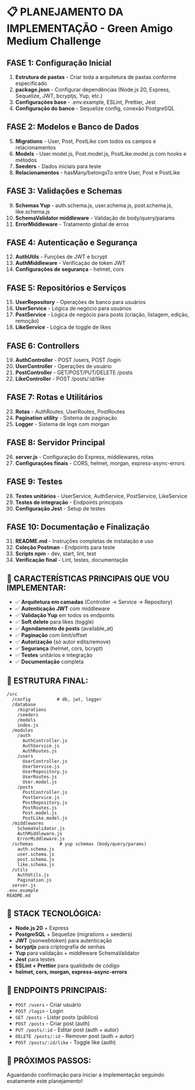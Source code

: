 # 📋 PLANEJAMENTO DA IMPLEMENTAÇÃO - Green Amigo Medium Challenge

## **FASE 1: Configuração Inicial**
1. **Estrutura de pastas** - Criar toda a arquitetura de pastas conforme especificado
2. **package.json** - Configurar dependências (Node.js 20, Express, Sequelize, JWT, bcryptjs, Yup, etc.)
3. **Configurações base** - .env.example, ESLint, Prettier, Jest
4. **Configuração do banco** - Sequelize config, conexão PostgreSQL

## **FASE 2: Modelos e Banco de Dados**
5. **Migrations** - User, Post, PostLike com todos os campos e relacionamentos
6. **Models** - User.model.js, Post.model.js, PostLike.model.js com hooks e métodos
7. **Seeders** - Dados iniciais para teste
8. **Relacionamentos** - hasMany/belongsTo entre User, Post e PostLike

## **FASE 3: Validações e Schemas**
9. **Schemas Yup** - auth.schema.js, user.schema.js, post.schema.js, like.schema.js
10. **SchemaValidator middleware** - Validação de body/query/params
11. **ErrorMiddleware** - Tratamento global de erros

## **FASE 4: Autenticação e Segurança**
12. **AuthUtils** - Funções de JWT e bcrypt
13. **AuthMiddleware** - Verificação de token JWT
14. **Configurações de segurança** - helmet, cors

## **FASE 5: Repositórios e Serviços**
15. **UserRepository** - Operações de banco para usuários
16. **UserService** - Lógica de negócio para usuários
17. **PostService** - Lógica de negócio para posts (criação, listagem, edição, remoção)
18. **LikeService** - Lógica de toggle de likes

## **FASE 6: Controllers**
19. **AuthController** - POST /users, POST /login
20. **UserController** - Operações de usuário
21. **PostController** - GET/POST/PUT/DELETE /posts
22. **LikeController** - POST /posts/:id/like

## **FASE 7: Rotas e Utilitários**
23. **Rotas** - AuthRoutes, UserRoutes, PostRoutes
24. **Pagination utility** - Sistema de paginação
25. **Logger** - Sistema de logs com morgan

## **FASE 8: Servidor Principal**
26. **server.js** - Configuração do Express, middlewares, rotas
27. **Configurações finais** - CORS, helmet, morgan, express-async-errors

## **FASE 9: Testes**
28. **Testes unitários** - UserService, AuthService, PostService, LikeService
29. **Testes de integração** - Endpoints principais
30. **Configuração Jest** - Setup de testes

## **FASE 10: Documentação e Finalização**
31. **README.md** - Instruções completas de instalação e uso
32. **Coleção Postman** - Endpoints para teste
33. **Scripts npm** - dev, start, lint, test
34. **Verificação final** - Lint, testes, documentação

## 🎯 **CARACTERÍSTICAS PRINCIPAIS QUE VOU IMPLEMENTAR:**

- ✅ **Arquitetura em camadas** (Controller → Service → Repository)
- ✅ **Autenticação JWT** com middleware
- ✅ **Validação Yup** em todos os endpoints
- ✅ **Soft delete** para likes (toggle)
- ✅ **Agendamento de posts** (available_at)
- ✅ **Paginação** com limit/offset
- ✅ **Autorização** (só autor edita/remove)
- ✅ **Segurança** (helmet, cors, bcrypt)
- ✅ **Testes** unitários e integração
- ✅ **Documentação** completa

## 📁 **ESTRUTURA FINAL:**
```
/src
  /config          # db, jwt, logger
  /database
    /migrations
    /seeders
    /models
    index.js
  /modules
    /auth
      AuthController.js
      AuthService.js
      AuthRoutes.js
    /users
      UserController.js
      UserService.js
      UserRepository.js
      UserRoutes.js
      User.model.js
    /posts
      PostController.js
      PostService.js
      PostRepository.js
      PostRoutes.js
      Post.model.js
      PostLike.model.js
  /middlewares
    SchemaValidator.js
    AuthMiddleware.js
    ErrorMiddleware.js
  /schemas          # yup schemas (body/query/params)
    auth.schema.js
    user.schema.js
    post.schema.js
    like.schema.js
  /utils
    AuthUtils.js
    Pagination.js
  server.js
.env.example
README.md
```

## 🔧 **STACK TECNOLÓGICA:**
- **Node.js 20** + Express
- **PostgreSQL** + Sequelize (migrations + seeders)
- **JWT** (jsonwebtoken) para autenticação
- **bcryptjs** para criptografia de senhas
- **Yup** para validação + middleware SchemaValidator
- **Jest** para testes
- **ESLint + Prettier** para qualidade de código
- **helmet, cors, morgan, express-async-errors**

## 📝 **ENDPOINTS PRINCIPAIS:**
- `POST /users` - Criar usuário
- `POST /login` - Login
- `GET /posts` - Listar posts (público)
- `POST /posts` - Criar post (auth)
- `PUT /posts/:id` - Editar post (auth + autor)
- `DELETE /posts/:id` - Remover post (auth + autor)
- `POST /posts/:id/like` - Toggle like (auth)

## 🚀 **PRÓXIMOS PASSOS:**
Aguardando confirmação para iniciar a implementação seguindo exatamente este planejamento!
